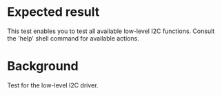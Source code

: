 Expected result
===============
This test enables you to test all available low-level I2C functions. Consult the 'help'
shell command for available actions.

Background
==========
Test for the low-level I2C driver.
